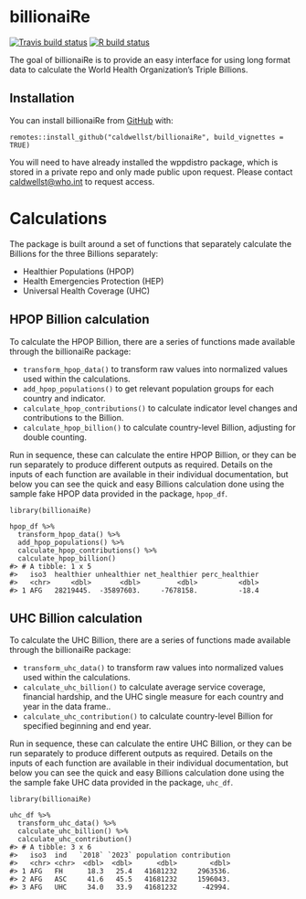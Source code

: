 
<!-- README.md is generated from README.Rmd. Please edit that file -->

billionaiRe
===========

<!-- badges: start -->

[![Travis build
status](https://travis-ci.com/caldwellst/billionaiRe.svg?branch=master)](https://travis-ci.com/caldwellst/billionaiRe)
[![R build
status](https://github.com/caldwellst/billionaiRe/workflows/R-CMD-check/badge.svg)](https://github.com/caldwellst/billionaiRe/actions)
<!-- badges: end -->

The goal of billionaiRe is to provide an easy interface for using long
format data to calculate the World Health Organization’s Triple
Billions.

Installation
------------

You can install billionaiRe from [GitHub](https://github.com/) with:

    remotes::install_github("caldwellst/billionaiRe", build_vignettes = TRUE)

You will need to have already installed the wppdistro package, which is
stored in a private repo and only made public upon request. Please
contact
<a href="mailto:caldwellst@who.int" class="email">caldwellst@who.int</a>
to request access.

Calculations
============

The package is built around a set of functions that separately calculate
the Billions for the three Billions separately:

-   Healthier Populations (HPOP)
-   Health Emergencies Protection (HEP)
-   Universal Health Coverage (UHC)

HPOP Billion calculation
------------------------

To calculate the HPOP Billion, there are a series of functions made
available through the billionaiRe package:

-   `transform_hpop_data()` to transform raw values into normalized
    values used within the calculations.
-   `add_hpop_populations()` to get relevant population groups for each
    country and indicator.
-   `calculate_hpop_contributions()` to calculate indicator level
    changes and contributions to the Billion.
-   `calculate_hpop_billion()` to calculate country-level Billion,
    adjusting for double counting.

Run in sequence, these can calculate the entire HPOP Billion, or they
can be run separately to produce different outputs as required. Details
on the inputs of each function are available in their individual
documentation, but below you can see the quick and easy Billions
calculation done using the sample fake HPOP data provided in the
package, `hpop_df`.

    library(billionaiRe)

    hpop_df %>%
      transform_hpop_data() %>%
      add_hpop_populations() %>%
      calculate_hpop_contributions() %>%
      calculate_hpop_billion()
    #> # A tibble: 1 x 5
    #>   iso3  healthier unhealthier net_healthier perc_healthier
    #>   <chr>     <dbl>       <dbl>         <dbl>          <dbl>
    #> 1 AFG   28219445.  -35897603.     -7678158.          -18.4

UHC Billion calculation
-----------------------

To calculate the UHC Billion, there are a series of functions made
available through the billionaiRe package:

-   `transform_uhc_data()` to transform raw values into normalized
    values used within the calculations.
-   `calculate_uhc_billion()` to calculate average service coverage,
    financial hardship, and the UHC single measure for each country and
    year in the data frame..
-   `calculate_uhc_contribution()` to calculate country-level Billion
    for specified beginning and end year.

Run in sequence, these can calculate the entire UHC Billion, or they can
be run separately to produce different outputs as required. Details on
the inputs of each function are available in their individual
documentation, but below you can see the quick and easy Billions
calculation done using the the sample fake UHC data provided in the
package, `uhc_df`.

    library(billionaiRe)

    uhc_df %>%
      transform_uhc_data() %>%
      calculate_uhc_billion() %>%
      calculate_uhc_contribution()
    #> # A tibble: 3 x 6
    #>   iso3  ind   `2018` `2023` population contribution
    #>   <chr> <chr>  <dbl>  <dbl>      <dbl>        <dbl>
    #> 1 AFG   FH      18.3   25.4   41681232     2963536.
    #> 2 AFG   ASC     41.6   45.5   41681232     1596043.
    #> 3 AFG   UHC     34.0   33.9   41681232      -42994.
